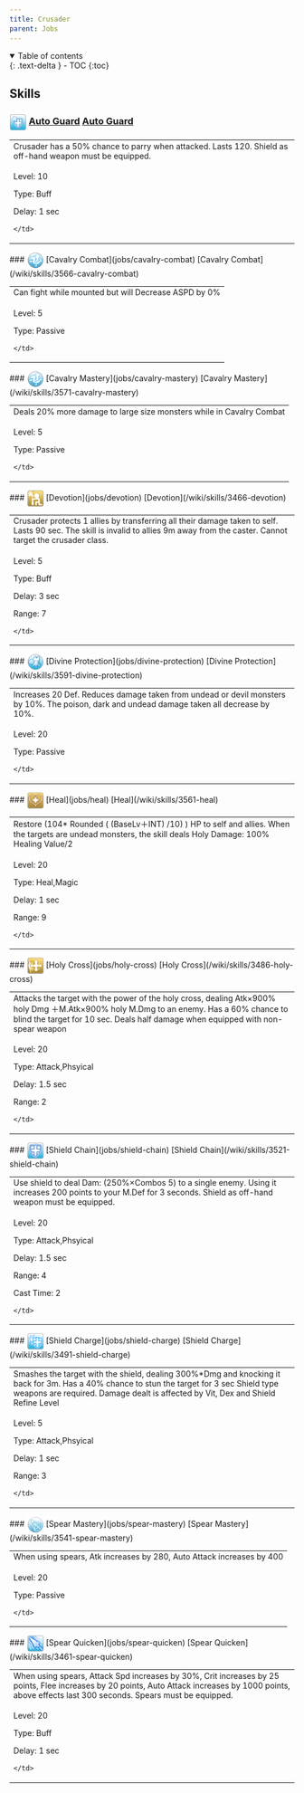 ```yaml
---
title: Crusader 
parent: Jobs
---
```


<details open markdown="block">
<summary>
  Table of contents
</summary>
{: .text-delta }
- TOC
{:toc}
</details>

## Skills

### <img src="/assets/images/skills/skill_356001.png" width="30" height="30" style="vertical-align: middle"> [Auto Guard](jobs/auto-guard) [Auto Guard](/wiki/skills/3501-auto-guard)
<table>
<tbody>
  <tr>
    <td>Crusader has a 50% chance to parry when attacked. Lasts 120. Shield as off-hand weapon must be equipped.</td>
  </tr>
  <tr>
    <td>
              <p class="label label-yellow fs-1">Level: 10</p>
              <p class="label label-yellow fs-1">Type: Buff</p>
              <p class="label label-yellow fs-1">Delay: 1 sec</p>
      
    </td>
  </tr>
</tbody>
</table>
### <img src="/assets/images/skills/skill_24001.png" width="30" height="30" style="vertical-align: middle"> [Cavalry Combat](jobs/cavalry-combat) [Cavalry Combat](/wiki/skills/3566-cavalry-combat)
<table>
<tbody>
  <tr>
    <td>Can fight while mounted but will Decrease ASPD by 0%</td>
  </tr>
  <tr>
    <td>
              <p class="label label-yellow fs-1">Level: 5</p>
              <p class="label label-yellow fs-1">Type: Passive</p>
      
    </td>
  </tr>
</tbody>
</table>
### <img src="/assets/images/skills/skill_24001.png" width="30" height="30" style="vertical-align: middle"> [Cavalry Mastery](jobs/cavalry-mastery) [Cavalry Mastery](/wiki/skills/3571-cavalry-mastery)
<table>
<tbody>
  <tr>
    <td>Deals 20% more damage to large size monsters while in Cavalry Combat</td>
  </tr>
  <tr>
    <td>
              <p class="label label-yellow fs-1">Level: 5</p>
              <p class="label label-yellow fs-1">Type: Passive</p>
      
    </td>
  </tr>
</tbody>
</table>
### <img src="/assets/images/skills/skill_353001.png" width="30" height="30" style="vertical-align: middle"> [Devotion](jobs/devotion) [Devotion](/wiki/skills/3466-devotion)
<table>
<tbody>
  <tr>
    <td>Crusader protects 1 allies by transferring all their damage taken to self. Lasts 90 sec.  The skill is invalid to allies 9m away from the caster. Cannot target the crusader class.</td>
  </tr>
  <tr>
    <td>
              <p class="label label-yellow fs-1">Level: 5</p>
              <p class="label label-yellow fs-1">Type: Buff</p>
              <p class="label label-yellow fs-1">Delay: 3 sec</p>
              <p class="label label-yellow fs-1">Range: 7</p>
      
    </td>
  </tr>
</tbody>
</table>
### <img src="/assets/images/skills/skill_371001.png" width="30" height="30" style="vertical-align: middle"> [Divine Protection](jobs/divine-protection) [Divine Protection](/wiki/skills/3591-divine-protection)
<table>
<tbody>
  <tr>
    <td>Increases 20 Def. Reduces damage taken from undead or devil monsters by 10%. The poison, dark and undead damage taken all decrease by 10%.</td>
  </tr>
  <tr>
    <td>
              <p class="label label-yellow fs-1">Level: 20</p>
              <p class="label label-yellow fs-1">Type: Passive</p>
      
    </td>
  </tr>
</tbody>
</table>
### <img src="/assets/images/skills/skill_144001.png" width="30" height="30" style="vertical-align: middle"> [Heal](jobs/heal) [Heal](/wiki/skills/3561-heal)
<table>
<tbody>
  <tr>
    <td>Restore  (104* Rounded  ( (BaseLv＋INT) /10) )  HP to self and allies.  When the targets are undead monsters, the skill deals Holy Damage: 100% Healing Value/2</td>
  </tr>
  <tr>
    <td>
              <p class="label label-yellow fs-1">Level: 20</p>
              <p class="label label-yellow fs-1">Type: Heal,Magic</p>
              <p class="label label-yellow fs-1">Delay: 1 sec</p>
              <p class="label label-yellow fs-1">Range: 9</p>
      
    </td>
  </tr>
</tbody>
</table>
### <img src="/assets/images/skills/skill_354001.png" width="30" height="30" style="vertical-align: middle"> [Holy Cross](jobs/holy-cross) [Holy Cross](/wiki/skills/3486-holy-cross)
<table>
<tbody>
  <tr>
    <td>Attacks the target with the power of the holy cross, dealing Atk×900% holy Dmg ＋M.Atk×900% holy M.Dmg to an enemy. Has a 60% chance to blind the target for 10 sec.  Deals half damage when equipped with non-spear weapon</td>
  </tr>
  <tr>
    <td>
              <p class="label label-yellow fs-1">Level: 20</p>
              <p class="label label-yellow fs-1">Type: Attack,Phsyical</p>
              <p class="label label-yellow fs-1">Delay: 1.5 sec</p>
              <p class="label label-yellow fs-1">Range: 2</p>
      
    </td>
  </tr>
</tbody>
</table>
### <img src="/assets/images/skills/skill_360001.png" width="30" height="30" style="vertical-align: middle"> [Shield Chain](jobs/shield-chain) [Shield Chain](/wiki/skills/3521-shield-chain)
<table>
<tbody>
  <tr>
    <td>Use shield to deal Dam: (250%×Combos 5) to a single enemy. Using it increases 200 points to your M.Def for 3 seconds. Shield as off-hand weapon must be equipped.</td>
  </tr>
  <tr>
    <td>
              <p class="label label-yellow fs-1">Level: 20</p>
              <p class="label label-yellow fs-1">Type: Attack,Phsyical</p>
              <p class="label label-yellow fs-1">Delay: 1.5 sec</p>
              <p class="label label-yellow fs-1">Range: 4</p>
              <p class="label label-yellow fs-1">Cast Time: 2</p>
      
    </td>
  </tr>
</tbody>
</table>
### <img src="/assets/images/skills/skill_355001.png" width="30" height="30" style="vertical-align: middle"> [Shield Charge](jobs/shield-charge) [Shield Charge](/wiki/skills/3491-shield-charge)
<table>
<tbody>
  <tr>
    <td>Smashes the target with the shield, dealing 300%*Dmg and knocking it back for 3m. Has a 40% chance to stun the target for 3 sec Shield type weapons are required. Damage dealt is affected by Vit, Dex and Shield Refine Level</td>
  </tr>
  <tr>
    <td>
              <p class="label label-yellow fs-1">Level: 5</p>
              <p class="label label-yellow fs-1">Type: Attack,Phsyical</p>
              <p class="label label-yellow fs-1">Delay: 1 sec</p>
              <p class="label label-yellow fs-1">Range: 3</p>
      
    </td>
  </tr>
</tbody>
</table>
### <img src="/assets/images/skills/skill_26001.png" width="30" height="30" style="vertical-align: middle"> [Spear Mastery](jobs/spear-mastery) [Spear Mastery](/wiki/skills/3541-spear-mastery)
<table>
<tbody>
  <tr>
    <td>When using spears, Atk increases by 280, Auto Attack increases by 400</td>
  </tr>
  <tr>
    <td>
              <p class="label label-yellow fs-1">Level: 20</p>
              <p class="label label-yellow fs-1">Type: Passive</p>
      
    </td>
  </tr>
</tbody>
</table>
### <img src="/assets/images/skills/skill_350001.png" width="30" height="30" style="vertical-align: middle"> [Spear Quicken](jobs/spear-quicken) [Spear Quicken](/wiki/skills/3461-spear-quicken)
<table>
<tbody>
  <tr>
    <td>When using spears, Attack Spd increases by 30%, Crit increases by 25 points, Flee increases by 20 points, Auto Attack increases by 1000 points, above effects last 300 seconds. Spears must be equipped.</td>
  </tr>
  <tr>
    <td>
              <p class="label label-yellow fs-1">Level: 20</p>
              <p class="label label-yellow fs-1">Type: Buff</p>
              <p class="label label-yellow fs-1">Delay: 1 sec</p>
      
    </td>
  </tr>
</tbody>
</table>

